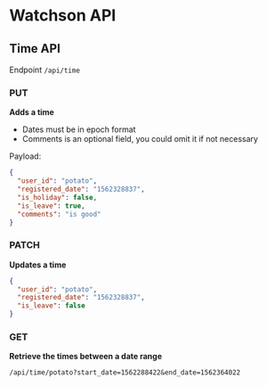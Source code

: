 # Watchson API

## Time API
Endpoint `/api/time`

### PUT
**Adds a time**

* Dates must be in epoch format
* Comments is an optional field, you could omit it if not necessary

Payload:

```JSON
{
  "user_id": "potato",
  "registered_date": "1562328837",
  "is_holiday": false,
  "is_leave": true,
  "comments": "is good"
}
```

### PATCH
**Updates a time**

```JSON
{
  "user_id": "potato",
  "registered_date": "1562328837",
  "is_leave": false
}
```

### GET
**Retrieve the times between a date range**

`/api/time/potato?start_date=1562288422&end_date=1562364022`